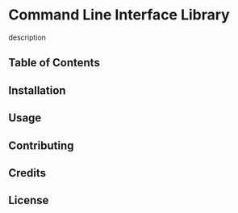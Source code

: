 # Command Line Interface Library

description

## Table of Contents

## Installation

## Usage

## Contributing

## Credits

## License
